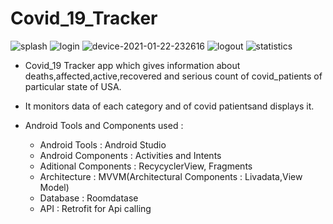 # Covid_19_Tracker
![splash](https://user-images.githubusercontent.com/68853216/105528750-5fe81200-5d0b-11eb-88d8-0695d6b842af.png) 
![login](https://user-images.githubusercontent.com/68853216/105528837-7bebb380-5d0b-11eb-8d4b-2f7744b4b806.png)
![device-2021-01-22-232616](https://user-images.githubusercontent.com/68853216/105528996-b8b7aa80-5d0b-11eb-8c04-7e0e576ec6a8.png)
![logout](https://user-images.githubusercontent.com/68853216/105529465-717de980-5d0c-11eb-8106-2b4774163bfa.png)
![statistics](https://user-images.githubusercontent.com/68853216/105529587-9a05e380-5d0c-11eb-89bc-d3594ccd3cfc.png)

 * Covid_19 Tracker app which gives information about deaths,affected,active,recovered and serious count of covid_patients of particular state of USA.
 * It monitors data of each category and of covid patientsand  displays it.
 * Android Tools and Components used :
   
   * Android Tools          : Android Studio
   * Android Components     : Activities and Intents
   * Aditional Components   : RecycyclerView, Fragments
   * Architecture           : MVVM(Architectural Components : Livadata,View Model)
   * Database               : Roomdatase
   * API                    : Retrofit for Api calling
    
   
  



